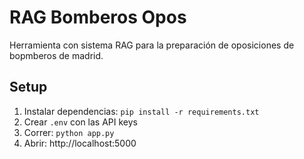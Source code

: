 # RAG Bomberos Opos

Herramienta con sistema RAG para la preparación de oposiciones de bopmberos de madrid.

## Setup
1. Instalar dependencias: `pip install -r requirements.txt`
2. Crear `.env` con las API keys
3. Correr: `python app.py`
4. Abrir: http://localhost:5000